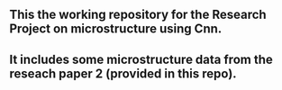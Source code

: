 ## This the working repository for the Research  Project on microstructure using Cnn.
## It includes some microstructure data from the reseach paper 2 (provided in this repo).